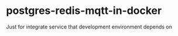 # postgres-redis-mqtt-in-docker

Just for integrate service that development environment depends on
